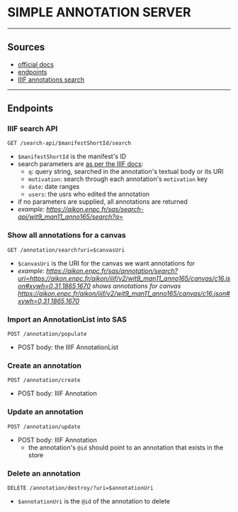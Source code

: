 # SIMPLE ANNOTATION SERVER

---

## Sources

- [official docs](https://github.com/glenrobson/SimpleAnnotationServer/tree/master/doc)
- [endpoints](https://github.com/glenrobson/SimpleAnnotationServer/blob/master/doc/Endpoints.md)
- [IIIF annotations search](https://github.com/glenrobson/SimpleAnnotationServer/blob/master/doc/IIIFSearch.md)

--- 

## Endpoints

### IIIF search API

```
GET /search-api/$manifestShortId/search
```
- `$manifestShortId` is the manifest's ID
- search parameters are [as per the IIIF docs](https://iiif.io/api/search/2.0/#request-1): 
    - `q`: query string, searched in the annotation's textual body or its URI
    - `motivation`: search through each annotation's `motivation` key
    - `date`: date ranges
    - `users`: the usrs who edited the annotation
- if no parameters are supplied, all annotations are returned
- *example: https://aikon.enpc.fr/sas/search-api/wit9_man11_anno165/search?q=*

### Show all annotations for a canvas

```
GET /annotation/search?uri=$canvasUri
```
- `$canvasUri` is the URI for the canvas we want annotations for
- *example: https://aikon.enpc.fr/sas/annotation/search?uri=https://aikon.enpc.fr/aikon/iiif/v2/wit9_man11_anno165/canvas/c16.json#xywh=0,31,1865,1670 shows annotations for canvas https://aikon.enpc.fr/aikon/iiif/v2/wit9_man11_anno165/canvas/c16.json#xywh=0,31,1865,1670*

### Import an AnnotationList into SAS

```
POST /annotation/populate
```
- POST body: the IIIF AnnotationList

### Create an annotation

```
POST /annotation/create
```
- POST body: IIIF Annotation

### Update an annotation

```
POST /annotation/update
```
- POST body: IIIF Annotation
    - the annotation's `@id` should point to an annotation that exists in the store

### Delete an annotation

```
DELETE /annotation/destroy/?uri=$annotationUri
```
- `$annotationUri` is the `@id` of the annotation to delete


